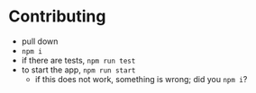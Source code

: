 # Contributing

- pull down
- `npm i`
- if there are tests, `npm run test`
- to start the app, `npm run start`
	- if this does not work, something is wrong; did you `npm i`?
